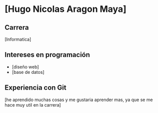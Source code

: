 # [Hugo Nicolas Aragon Maya]
## Carrera
[Informatica]
## Intereses en programación
- [diseño web]
- [base de datos]
## Experiencia con Git
[he aprendido muchas cosas y me gustaria aprender mas, ya que se me hace muy util en la carrera] 
